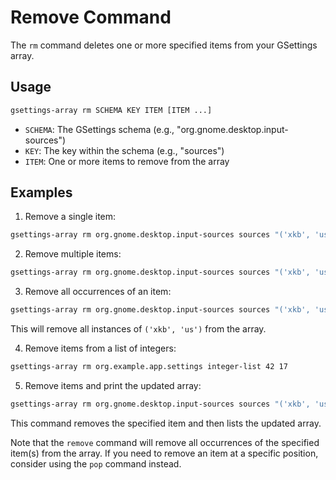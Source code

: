 # Remove Command

The `rm` command deletes one or more specified items from your GSettings array.

## Usage

```bash
gsettings-array rm SCHEMA KEY ITEM [ITEM ...]
```

- `SCHEMA`: The GSettings schema (e.g., "org.gnome.desktop.input-sources")
- `KEY`: The key within the schema (e.g., "sources")
- `ITEM`: One or more items to remove from the array

## Examples

1. Remove a single item:

```bash
gsettings-array rm org.gnome.desktop.input-sources sources "('xkb', 'us')"
```

2. Remove multiple items:

```bash
gsettings-array rm org.gnome.desktop.input-sources sources "('xkb', 'us')" "('xkb', 'de')"
```

3. Remove all occurrences of an item:

```bash
gsettings-array rm org.gnome.desktop.input-sources sources "('xkb', 'us')"
```

This will remove all instances of `('xkb', 'us')` from the array.

4. Remove items from a list of integers:

```bash
gsettings-array rm org.example.app.settings integer-list 42 17
```

5. Remove items and print the updated array:

```bash
gsettings-array rm org.gnome.desktop.input-sources sources "('xkb', 'us')" && gsettings-array ls org.gnome.desktop.input-sources sources
```

This command removes the specified item and then lists the updated array.

Note that the `remove` command will remove all occurrences of the specified item(s) from the array. If you need to remove an item at a specific position, consider using the `pop` command instead.
